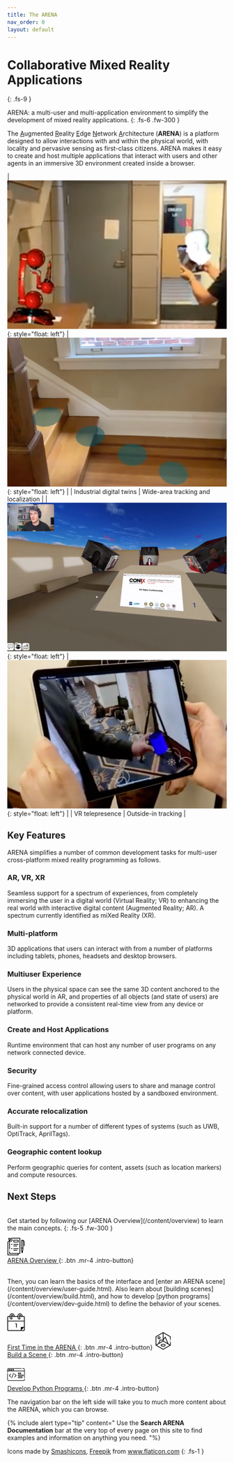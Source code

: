 ```yaml
---
title: The ARENA
nav_order: 0
layout: default
---
```


# Collaborative Mixed Reality Applications
{: .fs-9 }

ARENA: a multi-user and multi-application environment to simplify the development of mixed reality applications.
{: .fs-6 .fw-300 }

The <u>A</u>ugmented <u>R</u>eality <u>E</u>dge <u>N</u>etwork <u>A</u>rchitecture (<b>ARENA</b>) is a platform designed to allow interactions with and within the physical world, with locality and pervasive sensing as first-class citizens. ARENA makes it easy to create and host multiple applications that interact with users and other agents in an immersive 3D environment created inside a browser.

| ![img](assets/img/intro/robot-arm.png){: style="float: left"} | ![img](assets/img/intro/path-markers.png){: style="float: left"} |
| Industrial digital twins | Wide-area tracking and localization |
| ![img](assets/img/intro/vr-conference.png){: style="float: left"} | ![img](assets/img/intro/pvr.png){: style="float: left"} |
| VR telepresence | Outside-in tracking |

## Key Features

ARENA simplifies a number of common development tasks for multi-user cross-platform mixed reality programming as follows.

### AR, VR, XR
Seamless support for a spectrum of experiences, from completely immersing the user in a digital world (Virtual Reality; VR) to enhancing the real world with interactive digital content (Augmented Reality; AR). A spectrum currently identified as miXed Reality (XR).

### Multi-platform
3D applications that users can interact with from a number of platforms including tablets, phones, headsets and desktop browsers.

### Multiuser Experience
Users in the physical space can see the same 3D content anchored to the physical world in AR, and properties of all objects (and state of users) are networked to provide a consistent real-time view from any device or platform.

### Create and Host Applications
Runtime environment that can host any number of user programs on any network connected device.

### Security
Fine-grained access control allowing users to share and manage control over content, with user applications hosted by a sandboxed environment.

### Accurate relocalization
Built-in support for a number of different types of systems (such as UWB, OptiTrack, AprilTags).

### Geographic content lookup
Perform geographic queries for content, assets (such as location markers) and compute resources.

## Next Steps

<br/>
Get started by following our [ARENA Overview](/content/overview) to learn the main concepts.
{: .fs-5 .fw-300 }

[ <img src="/assets/img/icons/report.svg" width="40"/> <br/>ARENA Overview ](/content/overview){: .btn .mr-4  .intro-button}

<br/>
Then, you can learn the basics of the interface and [enter an ARENA scene](/content/overview/user-guide.html). Also learn about [building scenes](/content/overview/build.html), and how to develop [python programs](/content/overview/dev-guide.html) to define the behavior of your scenes.


[ <img src="/assets/img/icons/first-time.svg" width="40"/> <br/>First Time in the ARENA ](/content/overview/user-guide.html){: .btn .mr-4 .intro-button}
[ <img src="/assets/img/icons/scene.svg" width="40"/> <br/>Build a Scene ](/content/overview/build.html){: .btn .mr-4 .intro-button}
<br/><br/>
[ <img src="/assets/img/icons/code.svg" width="40"/> <br/>Develop Python Programs ](/content/overview/dev-guide.html){: .btn .mr-4 .intro-button}

The navigation bar on the left side will take you to much more content about the ARENA, which you can browse.

{% include alert type="tip" content="
Use the **Search ARENA Documentation** bar at the very top of every page on this site to find examples and information on anything you need.
"%}

<!-- ## Video
<figure class="video_container">
<iframe width="560" height="315" src="https://www.youtube.com/embed/zNLL9AbruKQ" frameborder="0" allow="accelerometer; autoplay; clipboard-write; encrypted-media; gyroscope; picture-in-picture" allowfullscreen></iframe>
</figure> -->


Icons made by <a href="https://www.flaticon.com/authors/smashicons" title="Smashicons">Smashicons</a>, <a href="https://www.freepik.com" title="Freepik">Freepik</a> from <a href="https://www.flaticon.com/" title="Flaticon">www.flaticon.com</a>
{: .fs-1 }
